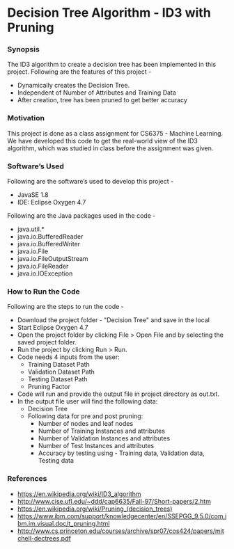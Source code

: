 # Decision Tree Algorithm - ID3 with Pruning

### Synopsis
The ID3 algorithm to create a decision tree has been implemented in this project. Following are the features of this project - 
  - Dynamically creates the Decision Tree.
  - Independent of Number of Attributes and Training Data
  - After creation, tree has been pruned to get better accuracy

### Motivation

This project is done as a class assignment for CS6375 - Machine Learning. We have developed this code to get the real-world view of the ID3 algorithm, which was studied in class before the assignment was given.

### Software’s Used
Following are the software’s used to develop this project - 
  - JavaSE 1.8
  - IDE: Eclipse Oxygen 4.7

Following are the Java packages used in the code - 
  - java.util.*
  - java.io.BufferedReader
  - java.io.BufferedWriter
  - java.io.File
  - java.io.FileOutputStream
  - java.io.FileReader
  - java.io.IOException

### How to Run the Code 

Following are the steps to run the code - 
  - Download the project folder - "Decision Tree" and save in the local
  - Start Eclipse Oxygen 4.7
  - Open the project folder by clicking File > Open File and by selecting the saved project folder.
  - Run the project by clicking Run > Run.
  - Code needs 4 inputs from the user: 
    - Training Dataset Path
    - Validation Dataset Path
    - Testing Dataset Path
    - Pruning Factor
  - Code will run and provide the output file in project directory as out.txt.
  - In the output file user will find the following data: 
    - Decision Tree
    - Following data for pre and post pruning: 
      - Number of nodes and leaf nodes
      - Number of Training Instances and attributes
      - Number of Validation Instances and attributes
      - Number of Test Instances and attributes
      - Accuracy by testing using - Training data, Validation data, Testing data

### References
  - https://en.wikipedia.org/wiki/ID3_algorithm
  - http://www.cise.ufl.edu/~ddd/cap6635/Fall-97/Short-papers/2.htm
  - https://en.wikipedia.org/wiki/Pruning_(decision_trees)
  - https://www.ibm.com/support/knowledgecenter/en/SSEPGG_9.5.0/com.ibm.im.visual.doc/t_pruning.html
  - http://www.cs.princeton.edu/courses/archive/spr07/cos424/papers/mitchell-dectrees.pdf
